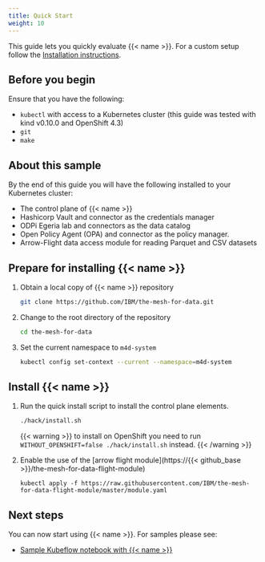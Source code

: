 ```yaml
---
title: Quick Start
weight: 10
---
```


This guide lets you quickly evaluate {{< name >}}. For a custom setup follow the [Installation instructions](/docs/setup/install).

## Before you begin
Ensure that you have the following:
- `kubectl` with access to a Kubernetes cluster (this guide was tested with kind v0.10.0 and OpenShift 4.3)
- `git`
- `make`

## About this sample
By the end of this guide you will have the following installed to your Kubernetes cluster:
- The control plane of {{< name >}}
- Hashicorp Vault and connector as the credentials manager 
- ODPi Egeria lab and connectors as the data catalog
- Open Policy Agent (OPA) and connector as the policy manager.
- Arrow-Flight data access module for reading Parquet and CSV datasets

## Prepare for installing {{< name >}}

1.  Obtain a local copy of {{< name >}} repository
    ```bash
    git clone https://github.com/IBM/the-mesh-for-data.git
    ```
1.  Change to the root directory of the repository
    ```bash
    cd the-mesh-for-data
    ```
1. Set the current namespace to `m4d-system`
    ```bash
    kubectl config set-context --current --namespace=m4d-system
    ```

## Install {{< name >}}

1. Run the quick install script to install the control plane elements.

    ```bash
    ./hack/install.sh
    ```

    {{< warning >}}
    to install on OpenShift you need to run ```WITHOUT_OPENSHIFT=false ./hack/install.sh``` instead.
    {{< /warning >}}

1. Enable the use of the [arrow flight module](https://{{< github_base >}}/the-mesh-for-data-flight-module)
    ```
    kubectl apply -f https://raw.githubusercontent.com/IBM/the-mesh-for-data-flight-module/master/module.yaml
    ```

## Next steps
You can now start using {{< name >}}. For samples please see:
- [Sample Kubeflow notebook with {{< name >}}](/docs/usage/notebook-sample)
